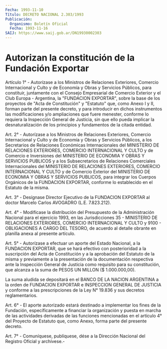 ```yaml
---
Fecha: 1993-11-10
Título: DECRETO NACIONAL 2.303/1993
Publicación:
  Organismo: Boletín Oficial
  Fecha: 1993-11-16
SAIJ: https://www.saij.gob.ar/DN19930002303
---
```

# Autorizan la constitución de la Fundación Exportar

<a id="1"></a>
Artículo 1° - Autorízase a los Ministros de Relaciones Exteriores, Comercio Internacional y Culto y de Economía y Obras y Servicios Públicos, para constituir, juntamente con el Consejo Empresarial de Comercio Exterior y el Club Europa - Argentina, la "FUNDACION EXPORTAR", sobre la base de los proyectos de "Acta de Constitución" y "Estatuto" que, como Anexo I y II, forman parte del presente decreto, y para introducir en dichos instrumentos las modificaciones y/o ampliaciones que fuere menester, conforme lo requiera la Inspección General de Justicia, sin que ello pueda implicar la desnaturalización de los principios y fundamentos de la citada entidad.

<a id="2"></a>
Art. 2° - Autorízase a los Ministros de Relaciones Exteriores, Comercio Internacional y Culto y de Economía y Obras y Servicios Públicos, a los Secretarios de Relaciones Económicas Internacionales del MINISTERIO DE RELACIONES EXTERIORES, COMERCIO INTERNACIONAL Y CULTO y de Comercio e Inversiones del MINISTERIO DE ECONOMIA Y OBRAS Y SERVICIOS PUBLICOS y a los Subsecretarios de Relaciones Comerciales Internacionales del MINISTERIO DE RELACIONES EXTERIORES, COMERCIO INTERNACIONAL Y CULTO y de Comercio Exterior del MINISTERIO DE ECONOMIA Y OBRAS Y SERVICIOS PUBLICOS, para integrar los Cuerpos Orgánicos de la FUNDACION EXPORTAR, conforme lo establecido en el Estatuto de la misma.

<a id="3"></a>
Art. 3° - Desígnase Director Ejecutivo de la FUNDACION EXPORTAR al doctor Marcelo Carlos AVOGADRO (L.E. 7.823.212).

<a id="4"></a>
Art. 4° - Modifícase la distribución del Presupuesto de la Administración Nacional para el ejercicio 1993, en las Jurisdicciones 35 - MINISTERIO DE RELACIONES EXTERIORES, COMERCIO INTERNACIONAL Y CULTO y 9100 - OBLIGACIONES A CARGO DEL TESORO, de acuerdo al detalle obrante en planilla anexa al presente artículo.

<a id="5"></a>
Art. 5° - Autorízase a efectuar un aporte del Estado Nacional, a la FUNDACION EXPORTAR, que se hará efectivo con posterioridad a la suscripción del Acta de Constitución y a la aprobación del Estatuto de la misma y previamente a la presentación de la documentación respectiva ante la Inspección General de Justicia como requisito para su constitución, que alcanza a la suma de PESOS UN MILLON ($ 1.000.000,00).

La suma aludida se depositará en el BANCO DE LA NACION ARGENTINA a la orden de FUNDACION EXPORTAR e INSPECCION GENERAL DE JUSTICIA y conforme a las prescripciones de la Ley N° 19.836 y sus decretos reglamentarios.

<a id="6"></a>
Art. 6° - El aporte autorizado estará destinado a implementar los fines de la Fundación, específicamente a financiar la organización y puesta en marcha de las actividades derivadas de las funciones mencionadas en el artículo 4° del Proyecto de Estatuto que, como Anexo, forma parte del presente decreto.

<a id="7"></a>
Art. 7° - Comuníquese, publíquese, dése a la Dirección Nacional del Registro Oficial y archívese.-
